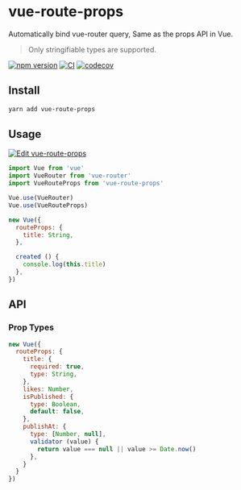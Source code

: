 # vue-route-props

Automatically bind vue-router query, Same as the props API in Vue.

> Only stringifiable types are supported.

[![npm version](https://img.shields.io/npm/v/vue-route-props)](https://www.npmjs.com/package/vue-route-props)
[![CI](https://github.com/iendeavor/vue-route-props/workflows/CI/badge.svg?branch=develop)](https://github.com/iendeavor/vue-route-props/actions?query=branch%3Adevelop)
[![codecov](https://codecov.io/gh/iendeavor/vue-route-props/branch/develop/graph/badge.svg)](https://codecov.io/gh/iendeavor/vue-route-props)

## Install

```bash
yarn add vue-route-props
```

## Usage

[![Edit vue-route-props](https://codesandbox.io/static/img/play-codesandbox.svg)](https://codesandbox.io/s/vue-route-props-vbuj1?fontsize=14&hidenavigation=1&theme=dark)

```javascript
import Vue from 'vue'
import VueRouter from 'vue-router'
import VueRouteProps from 'vue-route-props'

Vue.use(VueRouter)
Vue.use(VueRouteProps)

new Vue({
  routeProps: {
    title: String,
  },

  created () {
    console.log(this.title)
  },
})
```

## API

### Prop Types

```javascript
new Vue({
  routeProps: {
    title: {
      required: true,
      type: String,
    },
    likes: Number,
    isPublished: {
      type: Boolean,
      default: false,
    },
    publishAt: {
      type: [Number, null],
      validator (value) {
        return value === null || value >= Date.now()
      },
    }
  }
})
```

